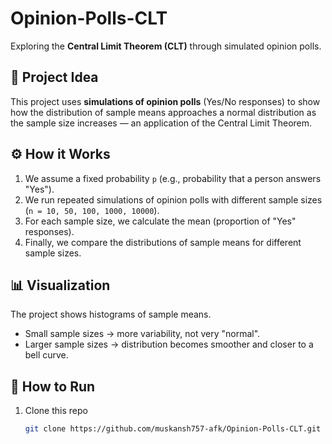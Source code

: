 # Opinion-Polls-CLT  

Exploring the **Central Limit Theorem (CLT)** through simulated opinion polls.  

## 📌 Project Idea  
This project uses **simulations of opinion polls** (Yes/No responses) to show how the distribution of sample means approaches a normal distribution as the sample size increases — an application of the Central Limit Theorem.  

## ⚙️ How it Works  
1. We assume a fixed probability `p` (e.g., probability that a person answers "Yes").  
2. We run repeated simulations of opinion polls with different sample sizes (`n = 10, 50, 100, 1000, 10000`).  
3. For each sample size, we calculate the mean (proportion of "Yes" responses).  
4. Finally, we compare the distributions of sample means for different sample sizes.  

## 📊 Visualization  
The project shows histograms of sample means.  
- Small sample sizes → more variability, not very "normal".  
- Larger sample sizes → distribution becomes smoother and closer to a bell curve.  

## 🚀 How to Run  
1. Clone this repo  
   ```bash
   git clone https://github.com/muskansh757-afk/Opinion-Polls-CLT.git
